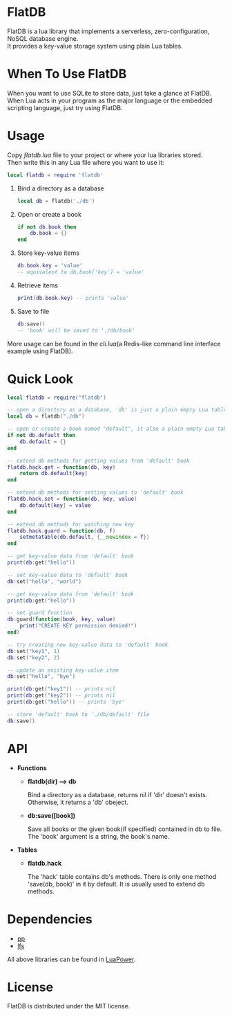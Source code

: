 FlatDB
===========

FlatDB is a lua library that implements a serverless, zero-configuration, NoSQL database engine.<br>
It provides a key-value storage system using plain Lua tables.

When To Use FlatDB
===========

When you want to use SQLite to store data, just take a glance at FlatDB.<br>
When Lua acts in your program as the major language or the embedded scripting language, just try using FlatDB.

Usage
==========
Copy *flatdb.lua* file to your project or where your lua libraries stored.<br>
Then write this in any Lua file where you want to use it:
```lua
local flatdb = require 'flatdb'
```

1. Bind a directory as a database

    ```lua
    local db = flatdb('./db')
    ```

2. Open or create a book

    ```lua
    if not db.book then
    	db.book = {}
    end
    ```

3. Store key-value items

    ```lua
    db.book.key = 'value'
    -- equivalent to db.book['key'] = 'value'
    ```

4. Retrieve items

    ```lua
    print(db.book.key) -- prints 'value'
    ```

5. Save to file

    ```lua
    db:save()
    -- 'book' will be saved to './db/book'
    ```

More usage can be found in the *cli.lua*(a Redis-like command line interface example using FlatDB).

Quick Look
==========

```lua
local flatdb = require("flatdb")

-- open a directory as a database, 'db' is just a plain empty Lua table that can contain books
local db = flatdb("./db")

-- open or create a book named "default", it also a plain empty Lua table where key-value data stored in
if not db.default then
	db.default = {}
end

-- extend db methods for getting values from 'default' book
flatdb.hack.get = function(db, key)
	return db.default[key]
end

-- extend db methods for setting values to 'default' book
flatdb.hack.set = function(db, key, value)
	db.default[key] = value
end

-- extend db methods for watching new key
flatdb.hack.guard = function(db, f)
	setmetatable(db.default, {__newindex = f})
end

-- get key-value data from 'default' book
print(db:get("hello"))

-- set key-value data to 'default' book
db:set("hello", "world")

-- get key-value data from 'default' book
print(db:get("hello"))

-- set guard function
db:guard(function(book, key, value)
	print("CREATE KEY permission denied!")
end)

-- try creating new key-value data to 'default' book
db:set("key1", 1)
db:set("key2", 2)

-- update an existing key-value item
db:set("hello", "bye")

print(db:get("key1")) -- prints nil
print(db:get("key2")) -- prints nil
print(db:get("hello")) -- prints 'bye'

-- store 'default' book to './db/default' file
db:save()

```

API
==========

- **Functions**

  - **flatdb(dir) --> db**

      Bind a directory as a database, returns nil if 'dir' doesn't exists. Otherwise, it returns a 'db' obeject.

  - **db:save([book])**

      Save all books or the given book(if specified) contained in db to file. The 'book' argument is a string, the book's name.

- **Tables**

  - **flatdb.hack**

      The 'hack' table contains db's methods. There is only one method 'save(db, book)' in it by default.
      It is usually used to extend db methods.

Dependencies
=======

- [pp](https://github.com/luapower/pp)
- [lfs](http://keplerproject.github.io/luafilesystem/)

All above libraries can be found in [LuaPower](https://luapower.com/).

License
=======

FlatDB is distributed under the MIT license.

